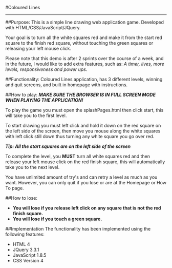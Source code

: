 #Coloured Lines
***

##Purpose:
This is a simple line drawing web application game. Developed with HTML/CSS/JavaScript/JQuery.

Your goal is to turn all the white squares red and make it from the start red square to the finish red square, without touching the green squares or releasing your left mouse click.

Please note that this demo is after 2 sprints over the course of a week, and in the future, I would like to add extra features, such as: *A timer, lives, more levels, responsiveness and power ups.*

##Functionality:
Coloured Lines application, has 3 different levels, winning and quit screens, and built in homepage with instructions. 

##How to play:
***MAKE SURE THE BROWSER IS IN FULL SCREEN MODE WHEN PLAYING THE APPLICATION!***

To play the game you must open the splashPages.html then click start, this will take you to the first level. 

To start drawing you must left click and hold it down on the red square on the left side of the screen, then move you mouse along the white squares with left click still down thus turning any white square you go over red. 

***Tip: All the start squares are on the left side of the screen***

To complete the level, you **MUST** turn all white squares red and then release your left mouse click on the red finish square, this will automatically take you to the next level.

You have unlimited amount of try's and can retry a level as much as you want. However, you can only quit if you lose or are at the Homepage or How To page. 

##How to lose:
-	**You will lose if you release left click on any square that is not the red finish square.** 
-	**You will lose if you touch a green square.**

##Implementation
The functionality has been implemented using the following features:

-	HTML 4
-	JQuery 3.3.1
-	JavaScript 1.8.5
-	CSS Version 4
